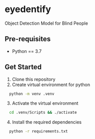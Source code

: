 # eyedentify

Object Detection Model for Blind People

## Pre-requisites

- Python == 3.7

## Get Started

1. Clone this repository
2. Create virtual environment for python

```bash
  python -m venv .venv
```

3. Activate the virtual environment

```bash
  cd .venv/Scripts && ./activate
```

4. Install the required dependencies

```bash
  python -r requirements.txt
```
